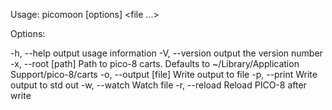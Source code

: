 Usage: picomoon [options] <file ...>

Options:

-h, --help           output usage information
-V, --version        output the version number
-x, --root [path]    Path to pico-8 carts. Defaults to ~/Library/Application Support/pico-8/carts
-o, --output [file]  Write output to file
-p, --print          Write output to std out
-w, --watch          Watch file
-r, --reload         Reload PICO-8 after write